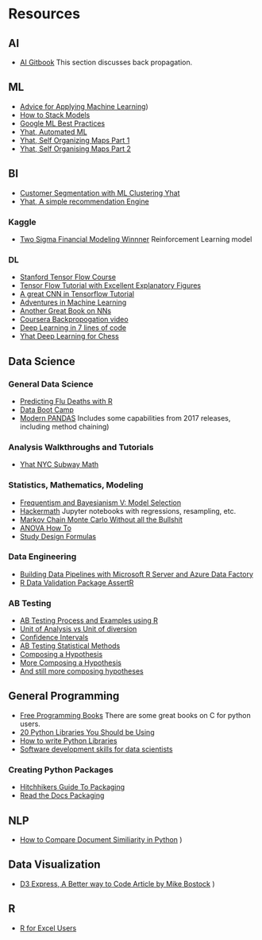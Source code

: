 # Resources

## AI

- [AI Gitbook](https://leonardoaraujosantos.gitbooks.io/artificial-inteligence/content/backpropagation.html) This section discusses back propagation.




## ML

- [Advice for Applying Machine Learning](https://jmetzen.github.io/2015-01-29/ml_advice.html))
- [How to Stack Models](https://burakhimmetoglu.com/2016/12/01/stacking-models-for-improved-predictions/?imm_mid=0eb541&cmp=em-data-na-na-newsltr_20161207)
- [Google ML Best Practices](http://martin.zinkevich.org/rules_of_ml/rules_of_ml.pdf)
- [Yhat, Automated ML](http://blog.yhat.com/posts/state-of-automl.html)
- [Yhat, Self Organizing Maps Part 1](http://blog.yhat.com/posts/self-organizing-maps-1.html)
- [Yhat, Self Organising Maps Part 2](http://blog.yhat.com/posts/self-organizing-maps-2.html)

## BI

- [Customer Segmentation with ML Clustering Yhat](http://blog.yhat.com/posts/customer-segmentation-python-rodeo.html)
- [Yhat, A simple recommendation Engine](http://blog.yhat.com/posts/trending-products-recommender-engine.html)



### Kaggle

- [Two Sigma Financial Modeling Winnner](http://blog.kaggle.com/2017/05/11/two-sigma-financial-modeling-code-competition-5th-place-winners-interview-team-best-fitting-bestfitting-zero-circlecircle/?utm_source=Mailing+list&utm_campaign=f8372bb95e-Kaggle_Newsletter_06-06-2017&utm_medium=email&utm_term=0_f42f9df1e1-f8372bb95e-399203917) Reinforcement Learning model


### DL

- [Stanford Tensor Flow Course](http://web.stanford.edu/class/cs20si/syllabus.html?utm_source=Mailing+list&utm_campaign=f8372bb95e-Kaggle_Newsletter_06-06-2017&utm_medium=email&utm_term=0_f42f9df1e1-f8372bb95e-399203917)
- [Tensor Flow Tutorial with Excellent Explanatory Figures](http://adventuresinmachinelearning.com/python-tensorflow-tutorial/)
- [A great CNN in Tensorflow Tutorial](http://adventuresinmachinelearning.com/)
- [Adventures in Machine Learning](http://adventuresinmachinelearning.com/)
- [Another Great Book on NNs](http://neuralnetworksanddeeplearning.com/index.html)
- [Coursera Backpropogation video](https://www.coursera.org/learn/neural-networks/lecture/gcNo6/the-backpropagation-algorithm-12-min)
- [Deep Learning in 7 lines of code](https://chatbotslife.com/deep-learning-in-7-lines-of-code-7879a8ef8cfb?imm_mid=0f1262)
- [Yhat Deep Learning for Chess](http://blog.yhat.com/posts/deep-learning-chess.html)



## Data Science

### General Data Science

- [Predicting Flu Deaths with R](https://shiring.github.io/machine_learning/2016/11/27/flu_outcome_ML_post?imm_mid=0eb8e0&cmp=em-data-na-na-newsltr_20161214)
- [Data Boot Camp](https://github.com/DaveBackus/Data_Bootcamp_Book/blob/master/pandas-input.md)
- [Modern PANDAS](https://tomaugspurger.github.io/modern-1.html) Includes some capabilities from 2017 releases, including method chaining)

### Analysis Walkthroughs and Tutorials
- [Yhat NYC Subway Math](http://blog.yhat.com/posts/subway-math.html)


### Statistics, Mathematics, Modeling
- [Frequentism and Bayesianism V: Model Selection](https://jakevdp.github.io/blog/2015/08/07/frequentism-and-bayesianism-5-model-selection)
- [Hackermath](https://github.com/amitkaps/hackermath) Jupyter notebooks with regressions, resampling, etc.
- [Markov Chain Monte Carlo Without all the Bullshit](https://jeremykun.com/2015/04/06/markov-chain-monte-carlo-without-all-the-bullshit)
- [ANOVA How To](http://www.statisticshowto.com/anova/)
- [Study Design Formulas](https://himmelfarb.gwu.edu/tutorials/studydesign101/formulas.html)

### Data Engineering
- [Building Data Pipelines with Microsoft R Server and Azure Data Factory](https://github.com/Azure-Samples/data-factory-r-server-apache-spark-pipeline/blob/master/README.md)
- [R Data Validation Package AssertR](https://ropensci.org/blog/blog/2017/04/11/assertr?imm_mid=0f1262&cmp=em-data-na-na-newsltr_20170426)


### AB Testing

- [AB Testing Process and Examples using R](http://rstudio-pubs-static.s3.amazonaws.com/201749_9fc280333a5c4f448687e1d99b9bdf76.html)
- [Unit of Analysis vs Unit of diversion](http://re-design.dimiter.eu/?p=253)
- [Confidence Intervals](http://thestatsgeek.com/2014/02/15/ab-testing-confidence-interval-for-the-difference-in-proportions-using-r/)
- [AB Testing Statistical Methods](https://productcoalition.com/start-here-statistics-for-a-b-testing-5f5c7e02ce1e)
- [Composing a Hypothesis](https://blog.optimizely.com/2015/01/29/why-an-experiment-without-a-hypothesis-is-dead-on-arrival/)
- [More Composing a Hypothesis](https://unbounce.com/a-b-testing/how-to-formulate-an-a-b-test-hypothesis/)
- [And still more composing hypotheses](https://vwo.com/blog/ab-testing-hypothesis-that-gets-results/)

## General Programming

- [Free Programming Books](https://github.com/EbookFoundation/free-programming-books/blob/master/free-programming-books)  There are some great books on C for python users.
- [20 Python Libraries You Should be Using](http://www.oreilly.com/programming/free/20-python-libraries-you-arent-using-but-should.csp?imm_mid=0e7e3e&cmp=em-prog-na-lp-saca16_nurture_em6_20_python_libraries)
- [How to write Python Libraries](https://jeffknupp.com/blog/2014/04/03/dont-write-python-scripts-write-python-libraries/)
- [Software development skills for data scientists](http://treycausey.com/software_dev_skills.html)

### Creating Python Packages
- [Hitchhikers Guide To Packaging](http://the-hitchhikers-guide-to-packaging.readthedocs.io/en/latest/quickstart.html)
- [Read the Docs Packaging](http://python-packaging.readthedocs.io/en/latest/index.html)

## NLP
- [How to Compare Document Similiarity in Python](https://www.oreilly.com/learning/how-do-i-compare-document-similarity-using-python?imm_mid=0f1262&cmp=em-data-na-na-newsltr_20170426)
)
## Data Visualization
- [D3 Express, A Better way to Code Article by Mike Bostock](https://medium.com/@mbostock/a-better-way-to-code-2b1d2876a3a0)
)
## R
- [R for Excel Users](http://blog.yhat.com/posts/R-for-excel-users.html)

